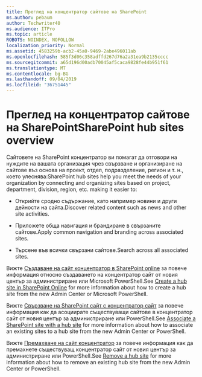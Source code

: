 ```yaml
---
title: Преглед на концентратор сайтове на SharePoint
ms.author: pebaum
author: Techwriter40
ms.audience: ITPro
ms.topic: article
ROBOTS: NOINDEX, NOFOLLOW
localization_priority: Normal
ms.assetid: 4583259b-acb2-45a0-9469-2abe496011ab
ms.openlocfilehash: 585f3d06c358adffd267d76a2a31ea9b2135cccc
ms.sourcegitcommit: a65d196d00adb70045af5caca9828fe44b951f61
ms.translationtype: MT
ms.contentlocale: bg-BG
ms.lasthandoff: 09/04/2019
ms.locfileid: "36751445"
---
```

# <a name="sharepoint-hub-sites-overview"></a><span data-ttu-id="a4a5d-102">Преглед на концентратор сайтове на SharePoint</span><span class="sxs-lookup"><span data-stu-id="a4a5d-102">SharePoint hub sites overview</span></span>

<span data-ttu-id="a4a5d-103">Сайтовете на SharePoint концентратор ви помагат да отговори на нуждите на вашата организация чрез свързване и организиране на сайтове въз основа на проект, отдел, подразделение, регион и т. н., което улеснява:</span><span class="sxs-lookup"><span data-stu-id="a4a5d-103">SharePoint hub sites help you meet the needs of your organization by connecting and organizing sites based on project, department, division, region, etc. making it easier to:</span></span>

- <span data-ttu-id="a4a5d-104">Открийте сродно съдържание, като например новини и други дейности на сайта.</span><span class="sxs-lookup"><span data-stu-id="a4a5d-104">Discover related content such as news and other site activities.</span></span>


- <span data-ttu-id="a4a5d-105">Приложете обща навигация и брандиране в свързаните сайтове.</span><span class="sxs-lookup"><span data-stu-id="a4a5d-105">Apply common navigation and branding across associated sites.</span></span>


- <span data-ttu-id="a4a5d-106">Търсене във всички свързани сайтове.</span><span class="sxs-lookup"><span data-stu-id="a4a5d-106">Search across all associated sites.</span></span>


<span data-ttu-id="a4a5d-107">Вижте [Създаване на сайт концентратор в SharePoint online](https://docs.microsoft.com/sharepoint/create-hub-site) за повече информация относно създаването на концентратор сайт от новия център за администриране или Microsoft PowerShell.</span><span class="sxs-lookup"><span data-stu-id="a4a5d-107">See [Create a hub site in SharePoint Online](https://docs.microsoft.com/sharepoint/create-hub-site) for more information about how to create a hub site from the new Admin Center or Microsoft PowerShell.</span></span> 

<span data-ttu-id="a4a5d-108">Вижте [Свързване на SharePoint сайт с концентратор сайт](https://support.office.com/article/associate-a-sharepoint-site-with-a-hub-site-ae0009fd-af04-4d3d-917d-88edb43efc05) за повече информация как да асоциирате съществуващи сайтове в концентратор сайт от новия център за администриране или PowerShell.</span><span class="sxs-lookup"><span data-stu-id="a4a5d-108">See [Associate a SharePoint site with a hub site](https://support.office.com/article/associate-a-sharepoint-site-with-a-hub-site-ae0009fd-af04-4d3d-917d-88edb43efc05) for more information about how to associate an existing sites to a hub site from the new Admin Center or PowerShell.</span></span>  

<span data-ttu-id="a4a5d-109">Вижте [Премахване на сайт концентратор](https://docs.microsoft.com/sharepoint/remove-hub-site) за повече информация как да премахнете съществуващ концентратор сайт от новия център за администриране или PowerShell.</span><span class="sxs-lookup"><span data-stu-id="a4a5d-109">See [Remove a hub site](https://docs.microsoft.com/sharepoint/remove-hub-site) for more information about how to remove an existing hub site from the new Admin Center or PowerShell.</span></span> 
